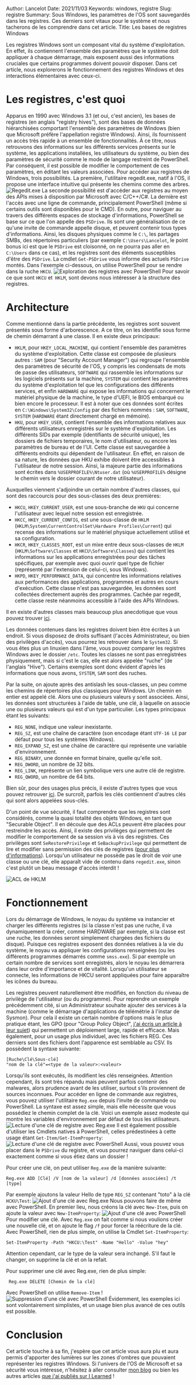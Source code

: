 Author: Lancelot
Date: 2021/11/03
Keywords: windows, registre
Slug: registre
Summary: Sous Windows, les paramètres de l'OS sont sauvegardés dans les registres. Ces derniers sont vitaux pour le système et nous tacherons de les comprendre dans cet article.
Title: Les bases de registres Windows

Les registres Windows sont un composant vital du système d'exploitation. En effet, ils contiennent l'ensemble des paramètres que le système doit appliquer à chaque démarrage, mais exposent aussi des informations cruciales que certains programmes doivent pouvoir disposer. Dans cet article, nous explorerons le fonctionnement des registres Windows et des interactions élémentaires avec ceux-ci.

# Les registres, c'est quoi
Apparus en 1990 avec Windows 3.1 (et oui, c'est ancien), les bases de registres (en anglais "registry hives"), sont des bases de données hiérarchisées comportant l'ensemble des paramètres de Windows (bien que Microsoft préfère l'appellation registre Windows). Ainsi, ils fournissent un accès très rapide à un ensemble de fonctionnalités. À ce titre, nous retrouvons des informations sur les différents services présents sur le système, les applications installées, les utilisateurs du système, ou bien des paramètres de sécurité comme le mode de langage restreint de PowerShell. Par conséquent, il est possible de modifier le comportement de ces paramètres, en éditant les valeurs associées. Pour accéder aux registres de Windows, trois possibilités. La première, l'utilitaire regedit.exe, natif à l'OS, il propose une interface intuitive qui présente les chemins comme des arbres.
![Regedit.exe](static/img/Registre/regedit.png)
La seconde possibilité est d'accéder aux registres au moyen des APIs mises à disposition par Microsoft avec C/C++/C#. La dernière est l'accès avec une ligne de commande, principalement PowerShell (même si certains outils sont disponibles pour le CMD). En outre, pour naviguer au travers des différents espaces de stockage d'informations, PowerShell se base sur ce que l'on appelle des `PSDrive`. Ils sont une généralisation de ce qu'une invite de commande appelle disque, et peuvent contenir tous types d'informations. Ainsi, les disques physiques comme le `C:\`, les partages SMBs, des répertoires particuliers (par exemple `C:\Users\Lancelot`, le point bonus ici est que le `PSDrive` est cloisonné, on ne pourra pas aller en `C:\Users` dans ce cas), et les registres sont des éléments susceptibles d'être des `PSDrive`. La cmdlet `Get-PSDrive` vous informe des actuels `PSDrive` montés. Dans l'exemple ci-dessous, on utilise PowerShell pour se rendre dans la ruche `HKCU`.
![Exploration des registres avec PowerShell](static/img/Registre/PowerShellReg.png)
Pour savoir ce que sont `HKCU` et` HKLM`, sont devons nous intéresser à la structure des registres.
# Architecture
Comme mentionné dans la partie précédente, les registres sont souvent présentés sous forme d'arborescence. A ce titre, on les identifie sous forme de chemin démarrant à une classe. Il en existe deux principaux:
- `HKLM`, pour `HKEY_LOCAL_MACHINE`, qui contient l'ensemble des paramètres du système d'exploitation. Cette classe est composée de plusieurs autres : `SAM` (pour "Security Account Manager") qui regroupe l'ensemble des paramètres de sécurité de l'OS, y compris les condensats de mots de passe des utilisateurs, `SOFTWARE` qui rassemble les informations sur les logiciels présents sur la machine, `SYSTEM` qui contient les paramètres du système d'exploitation tel que les configurations des différents services, et enfin `HARDWARE` qui expose les informations qui concernent le matériel physique de la machine, le type d'UEFI, le BIOS embarqué ou bien encore le processeur. Il est à noter que ces données sont écrites en `C:\Windows\System32\Config` par des fichiers nommés : `SAM`, `SOFTWARE`, `SYSTEM` (`HARDWARE` étant directement chargé en mémoire).
- `HKU`, pour `HKEY_USER`, contient l'ensemble des informations relatives aux différents utilisateurs enregistrés sur le système d'exploitation. Les différents SIDs par exemple (identifiants de sécurité unique), les dossiers de fichiers temporaires, le nom d'utilisateur, ou encore les paramètres de bureau et de l'UI. Cette classe est sauvegardée à différents endroits qui dépendent de l'utilisateur. En effet, en raison de sa nature, les données que HKU exhibe doivent être accessibles à l'utilisateur de notre session. Ainsi, la majeure partie des informations sont écrites dans `%USERPROFILE%\Ntuser.dat` (où `%USERPROFILE%` désigne le chemin vers le dossier courant de notre utilisateur).

Auxquelles viennent s'adjoindre un certain nombre d'autres classes, qui sont des raccourcis pour des sous-classes des deux premières:
- `HKCU`, `HKEY_CURRENT_USER`, est une sous-branche de `HKU` qui concerne l'utilisateur avec lequel notre session est enregistrée.
- `HKCC`, `HKEY_CURRENT_CONFIG`, est une sous-classe de `HKLM` (`HKLM\System\CurrentControlSet\Hardware Profiles\Current`) qui recense des informations sur le matériel physique actuellement utilisé et sa configuration.
- `HKCR`, `HKEY_CLASSES_ROOT`, est un mixe entre deux sous-classes de `HKLM` (`HKLM\Software\Classes` et `HKCU\Software\Classes`) qui contient les informations sur les applications enregistrées pour des tâches spécifiques, par exemple avec quoi ouvrir quel type de fichier (représenté par l'extension de celui-ci, sous Windows).
- `HKPD`, `HKEY_PERFORMANCE_DATA`, qui concentre les informations relatives aux performances des applications, programmes et autres en cours d'exécution. Cette classe n'est pas sauvegardée, les données sont collectées directement auprès des programmes. Cachée par regedit, cette classe reste néanmoins accessible à l'aide des APIs Windows.

Il en existe d'autres classes mais beaucoup plus anecdotique que vous pouvez trouver [ici](https://docs.microsoft.com/en-us/windows/win32/sysinfo/predefined-keys).

Les données contenues dans les registres doivent bien être écrites à un endroit. Si vous disposez de droits suffisant (l'accès Administrateur, ou bien des privilèges d'accès), vous pourrez les retrouver dans le `System32`. Si vous êtes plus un linuxien dans l'âme, vous pouvez comparer les registres Windows avec le dossier `/etc`. Toutes les classes ne sont pas enregistrées physiquement, mais si c'est le cas, elle est alors appelée "ruche" (de l'anglais "Hive"). Certains exemples sont donc évident d'après les informations que nous avons, `SYSTEM`, `SAM` sont des ruches.

Par la suite, on ajoute après des antislash les sous-classes, un peu comme les chemins de répertoires plus classiques pour Windows. Un chemin en entier est appelé clé. Alors une ou plusieurs valeurs y sont associées. Ainsi, les données sont structurées à l'aide de table, une clé, à laquelle on associe une ou plusieurs valeurs qui est d'un type particulier. Les types principaux étant les suivants:

* `REG_NONE`, indique une valeur inexistante.
* `REG_SZ`, est une chaîne de caractère (son encodage étant `UTF-16 LE` par défaut pour tous les systèmes Windows).
* `REG_EXPAND_SZ`, est une chaîne de caractère qui représente une variable d'environnement.
* `REG_BINARY`, une donnée en format binaire, quelle qu'elle soit.
* `REG_DWORD`, un nombre de 32 bits.
* `REG_LINK`, représente un lien symbolique vers une autre clé de registre.
* `REG_QWORD`, un nombre de 64 bits.

Bien sûr, pour des usages plus précis, il existe d'autres types que vous pouvez retrouver [ici](https://docs.microsoft.com/en-us/windows/win32/sysinfo/registry-value-types). De surcroît, parfois les clés contiennent d'autres clés qui sont alors appelées sous-clés.

D'un point de vue sécurité, il faut comprendre que les registres sont considérés, comme la quasi totalité des objets Windows, en tant que "Securable Object". Il en découle que des ACLs peuvent être placées pour restreindre les accès. Ainsi, il existe des privilèges qui permettent de modifier le comportement de sa session vis à vis des registres. Ces privilèges sont `SeRestorePrivilege` et `SeBackupPrivilege` qui permettent de lire et modifier sans permission des clés de registres ([pour plus d'informations](https://ilearned.eu.org/secu_windows.html)). Lorsqu'un utilisateur ne possède pas le droit de voir une classe ou une clé, elle apparaît vide de contenu dans `regedit.exe`, sinon c'est plutôt un beau message d'accès interdit !

![ACL de HKLM](static/img/Registre/ACLs.png)

# Fonctionnement

Lors du démarrage de Windows, le noyau du système va instancier et charger les différents registres (si la classe n'est pas une ruche, il va dynamiquement la créer, comme HARDWARE par exemple, si la classe est une ruche, les données seront simplement chargées des fichiers du disque). Puisque ces registres exposent des données relatives à la vie du système, le noyau va appliquer les configurations renseignées (ou les différents programmes démarrés comme `smss.exe`). Si par exemple un certain nombre de services sont enregistrés, alors le noyau les démarrera dans leur ordre d'importance et de vitalité. Lorsqu'un utilisateur se connecte, les informations de HKCU seront appliquées pour faire apparaître les icônes du bureau.

Les registres peuvent naturellement être modifiés,  en fonction du niveau de privilège de l'utilisateur (ou du programme). Pour reprendre un exemple précédemment cité, si un Administrateur souhaite ajouter des services à la machine (comme le démarrage d'applications de télémétrie à l'instar de Sysmon). Pour cela il existe un certain nombre d'options mais le plus pratique étant, les GPO (pour "Group Policy Object",  [j'ai écris un article à leur sujet](https://theredwindows.net/index.php/2020/09/24/utilisation-offensive-de-gpo-en-environnement-active-directory/)) qui permettent un déploiement large, rapide et efficace. Mais également, pour un usage plus individuel, avec les fichiers REG. Ces derniers sont des fichiers dont l'apparence est semblable au CSV. Ils possèdent la syntaxe suivante:
```
[Ruche\Clé\Sous-clé]
"nom de la clé"=<type de la valeur>:<valeur>
```

Lorsqu'ils sont exécutés, ils modifient les clés renseignées. Attention cependant, ils sont très répandu mais peuvent parfois contenir des malwares, alors prudence avant de les utiliser, surtout s'ils proviennent de sources inconnues. Pour accéder en ligne de commande aux registres, vous pouvez utiliser l'utilitaire `Reg.exe` depuis l'invite de commande ou PowerShell. La syntaxe est assez simple, mais elle nécessite que vous possédiez le chemin complet de la clé. Voici un exemple assez modeste qui montre les variables d'environnement par défaut de tous les utilisateurs.
![Lecture d'une clé de registre avec Reg.exe](static/img/Registre/regquery.png)
Il est également possible d'utiliser les Cmdlets natives à PowerShell, celles prédestinées à cette usage étant `Get-Item/Get-ItemProperty`:
![Lecture d'une clé de registre avec PowerShell](static/img/Registre/GetItem.png)
Aussi, vous pouvez vous placer dans le `PSDrive` du registre, et vous pourrez naviguer dans celui-ci exactement comme si vous étiez dans un dossier !

Pour créer une clé, on peut utiliser `Reg.exe` de la manière suivante:
```
Reg.exe ADD [Clé] /V [nom de la valeur] /d [données associées] /t [type]
```
Par exemple ajoutons la valeur Hello de type `REG_SZ` contenant "toto" à la clé `HCKU\Test`:
![Ajout d'une clé avec Reg.exe](static/img/Registre/regAdd.png)
Nous pouvons faire de même avec PowerShell. En premier lieu, nous créons la clé avec `New-Item`, puis on ajoute la valeur avec `New-ItemProperty`:
![Ajout d'une clé avec PowerShell](static/img/Registre/RegAddPS.png)
Pour modifier une clé. Avec `Reg.exe` on fait comme si nous voulions créer une nouvelle clé, et on ajoute le flag `/f` pour forcer la réécriture de la clé. Avec PowerShell, rien de plus simple, on utilise la Cmdlet `Set-ItemProperty`:
```
Set-ItemProperty -Path "HKCU:\Test" -Name "Hello" -Value "hey"
```
Attention cependant, car le type de la valeur sera inchangé. S'il faut le changer, on supprime la clé et on la refait.

Pour supprimer une clé avec Reg.exe, rien de plus simple:
```
 Reg.exe DELETE [Chemin de la clé] 
 ```
 Avec PowerShell on utilise `Remove-Item` !
![Suppression d'une clé avec PowerShell](static/img/Registre/Delete.png)
Évidemment, les exemples ici sont volontairement simplistes, et un usage bien plus avancé de ces outils est possible.
# Conclusion

Cet article touche à sa fin, j'espère que cet article vous aura plu et aura permis d'apporter des lumières sur les zones d'ombres que pouvaient représenter les registres Windows. Si l'univers de l'OS de Microsoft et sa sécurité vous intéresse, n'hésitez à aller consulter [mon blog](https://theredwindows.net) ou bien les autres articles [que j'ai publiés sur I Learned](https://ilearned.eu.org/author/lancelot.html) !